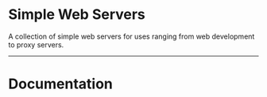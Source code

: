# Simple Web Servers
A collection of simple web servers for uses ranging from web development to proxy servers.

--------------------------------------------------------------------------------------------------

# Documentation
